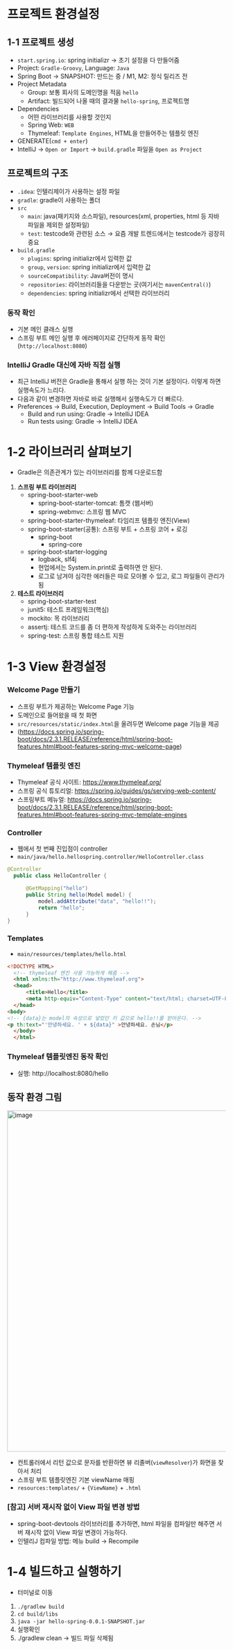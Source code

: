 # 프로젝트 환경설정 
## 1-1 프로젝트 생성
- `start.spring.io`: spring initializr &rarr; 초기 설정을 다 만들어줌
- Project: `Gradle-Groovy`, Language: `Java`
- Spring Boot &rarr; SNAPSHOT: 만드는 중 / M1, M2: 정식 릴리즈 전
- Project Metadata
  - Group: 보통 회사의 도메인명을 적음 `hello`
  - Artifact: 빌드되어 나올 때의 결과물 `hello-spring`, 프로젝트명
- Dependencies
  - 어떤 라이브러리를 사용할 것인지
  - Spring Web: `WEB` 
  - Thymeleaf: `Template Engines`, HTML을 만들어주는 템플릿 엔진
- GENERATE(`cmd + enter`)
- IntelliJ &rarr; `Open or Import` &rarr; `build.gradle` 파일을 `Open as Project`

## 프로젝트의 구조
  - `.idea`: 인텔리제이가 사용하는 설정 파일
- `gradle`: gradle이 사용하는 폴더
- `src`
  - `main`: java(패키지와 소스파일), resources(xml, properties, html 등 자바 파일을 제외한 설정파일)
  - `test`: testcode와 관련된 소스 &rarr; 요즘 개발 트렌드에서는 testcode가 굉장히 중요
- `build.gradle`
  - `plugins`: spring initializr에서 입력한 값
  - `group`, `version`: spring initializr에서 입력한 값
  - `sourceCompatibility`: Java버전이 명시
  - `repositories`: 라이브러리들을 다운받는 곳(여기서는 `mavenCentral()`)
  - `dependencies`: spring initializr에서 선택한 라이브러리

### 동작 확인
- 기본 메인 클래스 실행
- 스프링 부트 메인 실행 후 에러페이지로 간단하게 동작 확인(`http://localhost:8080`)

### IntelliJ Gradle 대신에 자바 직접 실행
- 최근 IntelliJ 버전은 Gradle을 통해서 실행 하는 것이 기본 설정이다. 이렇게 하면 실행속도가 느리다.
- 다음과 같이 변경하면 자바로 바로 실행해서 실행속도가 더 빠르다.
- Preferences &rarr; Build, Execution, Deployment &rarr; Build Tools &rarr; Gradle 
  - Build and run using: Gradle &rarr; IntelliJ IDEA
  - Run tests using: Gradle &rarr; IntelliJ IDEA

# 1-2 라이브러리 살펴보기
- Gradle은 의존관계가 있는 라이브러리를 함께 다운로드함
1. **스프링 부트 라이브러리**
   - spring-boot-starter-web 
     - spring-boot-starter-tomcat: 톰캣 (웹서버) 
     - spring-webmvc: 스프링 웹 MVC
   - spring-boot-starter-thymeleaf: 타임리프 템플릿 엔진(View) 
   - spring-boot-starter(공통): 스프링 부트 + 스프링 코어 + 로깅
     - spring-boot 
       - spring-core
   - spring-boot-starter-logging 
     - logback, slf4j
     - 현업에서는 System.in.print로 출력하면 안 된다.
     - 로그로 남겨야 심각한 에러들은 따로 모아볼 수 있고, 로그 파일들이 관리가 됨
2. **테스트 라이브러리**
   - spring-boot-starter-test
   - junit5: 테스트 프레임워크(핵심)
   - mockito: 목 라이브러리
   - assertj: 테스트 코드를 좀 더 편하게 작성하게 도와주는 라이브러리 
   - spring-test: 스프링 통합 테스트 지원


# 1-3 View 환경설정
### Welcome Page 만들기
- 스프링 부트가 제공하는 Welcome Page 기능
- 도메인으로 들어왔을 때 첫 화면
- `src/resources/static/index.html`을 올려두면 Welcome page 기능을 제공
- (https://docs.spring.io/spring-boot/docs/2.3.1.RELEASE/reference/html/spring-boot-features.html#boot-features-spring-mvc-welcome-page)


### Thymeleaf 템플릿 엔진
- Thymeleaf 공식 사이트: https://www.thymeleaf.org/
- 스프링 공식 튜토리얼: https://spring.io/guides/gs/serving-web-content/
- 스프링부트 메뉴얼: https://docs.spring.io/spring-boot/docs/2.3.1.RELEASE/reference/html/spring-boot-features.html#boot-features-spring-mvc-template-engines


### Controller
- 웹에서 첫 번째 진입점이 controller
- `main/java/hello.hellospring.controller/HelloController.class`
```java
@Controller
  public class HelloController {

      @GetMapping("hello")
      public String hello(Model model) {
          model.addAttribute("data", "hello!!");
          return "hello";
      }
}
```

### Templates
- `main/resources/templates/hello.html`
```html
<!DOCTYPE HTML>
  <!-- thymeleaf 엔진 사용 가능하게 해줌 -->
  <html xmlns:th="http://www.thymeleaf.org">
  <head>
      <title>Hello</title>
      <meta http-equiv="Content-Type" content="text/html; charset=UTF-8" />
  </head>
<body>
<!-- {data}는 model의 속성으로 넣었던 키 값으로 hello!!를 받아온다. -->
<p th:text="'안녕하세요. ' + ${data}" >안녕하세요. 손님</p>
  </body>
  </html>
```

### Thymeleaf 템플릿엔진 동작 확인 
- 실행: http://localhost:8080/hello

## 동작 환경 그림
<img width="785" alt="image" src="https://user-images.githubusercontent.com/108309396/230116820-158a35e2-78ad-42ef-ac93-4b6d3d4f3d1d.png">  

- 컨트롤러에서 리턴 값으로 문자를 반환하면 뷰 리졸버(`viewResolver`)가 화면을 찾아서 처리
- 스프링 부트 템플릿엔진 기본 viewName 매핑
- `resources:templates/` + `{ViewName}` + `.html`

### [참고] 서버 재시작 없이 View 파일 변경 방법
- spring-boot-devtools 라이브러리를 추가하면, html 파일을 컴파일만 해주면 서버 재시작 없이 View 파일 변경이 가능하다.
- 인텔리J 컴파일 방법: 메뉴 build &rarr; Recompile


# 1-4 빌드하고 실행하기
- 터미널로 이동
1. `./gradlew build`
2. `cd build/libs`
3. `java -jar hello-spring-0.0.1-SNAPSHOT.jar`
4. 실행확인
5. ./gradlew clean &rarr; 빌드 파일 삭제됨